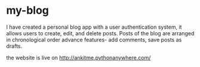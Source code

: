 # my-blog
I have created a personal blog app with a user authentication system, it allows users to create, edit, and delete posts.
Posts of the blog are arranged in chronological order
advance features- add comments, save posts as drafts.

the website is live on http://ankitme.pythonanywhere.com/
